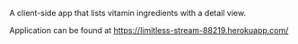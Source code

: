A client-side app that lists vitamin ingredients with a detail view.

Application can be found at https://limitless-stream-88219.herokuapp.com/
